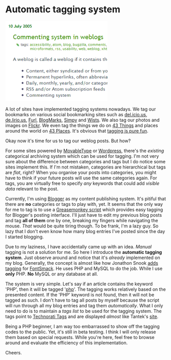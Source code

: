Automatic tagging system
===

![tags applied to a weblog post titled 'Commenting system in weblogs' on cheeaunblog web site](../images/screenshots/web/cheeaunblog_commenting_system_in_weblogs_post_tags.png)

A lot of sites have implemented tagging systems nowadays. We tag our bookmarks on various social bookmarking sites such as [del.icio.us](http://del.icio.us/), [de.lirio.us](http://de.lirio.us/), [Furl](http://furl.net/), [BlogMarks](http://blogmarks.net/), [Simpy](http://simpy.com/) and [Wists](http://wists.com/). We also tag our photos and images on [Flickr](http://flickr.com/). We even tag the things we do on [43 Things](http://43things.com/) and places around the world on [43 Places](http://43places.com/). It's obvious that [tagging is pure fun](http://ok-cancel.com/archives/article/2005/07/tagging-for-fun-and-finding.html "Tagging for Fun and Finding").

Okay now it's time for us to tag our weblog posts. But how?

For some sites powered by [MovableType](http://movabletype.org/) or [Wordpress](http://wordpress.org/), there's the *existing* categorical archiving system which can be used for tagging. I'm not very sure about the difference between categories and tags but I do notice some sites implement this. If I'm not mistaken, categories are hierarchical but tags are *flat*, right? When you organise your posts into categories, you might have to think if your future posts will use the same categories again. For tags, you are virtually free to specify *any* keywords that could add *visible data* relevant to the post.

Currently, I'm using [Blogger](http://blogger.com/) as my content publishing system. It's pitiful that there are **no** categories or tags to play with, yet. It seems that the only way for me to tag is to use a [Greasemonkey script](http://falsepositives.blogspot.com/2005/05/technorati-and-delicious-tags-added.html " Technorati and del.icio.us Tags added with GreaseMonkey for Blogger.com users") which provides easy tagging for Blogger's posting interface. I'll just have to edit my previous blog posts and tag **all of them** one by one, breaking my fingers while navigating the mouse. *That* would be quite tiring though. To be frank, I'm a lazy guy. So lazy that I don't even know how many blog entries I've posted since the day I started blogging.

Due to my laziness, I have accidentally came up with an idea. *Manual* tagging is not a solution for me. So here I introduce the **automatic tagging system**. Just observe around and notice that it's *already* implemented on my blog. Generally, the concept is almost like how Jonathon Snook [adds tagging](http://snook.ca/archives/000385.html "How I Added Tagging Using PHP and MySQL") for [FontSmack](http://fontsmack.com/). He uses PHP and MySQL to do the job. While I use **only** PHP. **No** MySQL or any database at all.

The system is very simple. Let's say if an article contains the keyword 'PHP', then it will be tagged '[php](http://technorati.com/tag/php "Technorati Tag: php")'. The tagging works relatively based on the presented content. If the 'PHP' keyword is not found, then it will not be tagged as such. I don't have to tag all posts by myself because the script will run through all my blog entries and tag them *automatically*. What I only need to do is to maintain a *tags list* to be used for the tagging system. The tags point to [Technorati Tags](http://technorati.com/tag/) and are displayed *almost* like Tantek's [site](http://tantek.com/log/ "Tantek's Thoughts").

Being a PHP beginner, I am way too embarrassed to show off the tagging codes to the public. Yet, it's still in beta testing. I think I will only release them based on special requests. While you're here, feel free to browse around and evaluate the efficiency of this implementation.

Cheers.